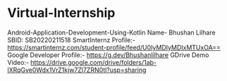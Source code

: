 # Virtual-Internship
Android-Application-Development-Using-Kotlin
Name- Bhushan Lilhare
SBID: SB20220211518
SmartInternz Profile:- https://smartinternz.com/student-profile/feed/U0IyMDIyMDIxMTUxOA==
Google Developer Profile:- https://g.dev/Bhushanlilhare
GDrive Demo Video:- https://drive.google.com/drive/folders/1ab-lXRqGve0Wdx1VrZ1kjw7Zl7ZRN0tl?usp=sharing
